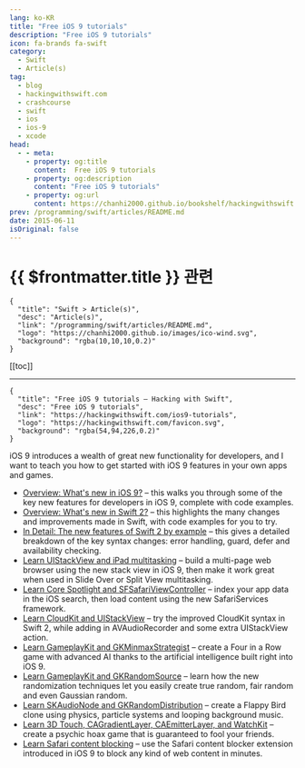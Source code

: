 ```yaml
---
lang: ko-KR
title: "Free iOS 9 tutorials"
description: "Free iOS 9 tutorials"
icon: fa-brands fa-swift
category:
  - Swift
  - Article(s)
tag: 
  - blog
  - hackingwithswift.com
  - crashcourse
  - swift
  - ios
  - ios-9
  - xcode
head:
  - - meta:
    - property: og:title
      content:  Free iOS 9 tutorials
    - property: og:description
      content: "Free iOS 9 tutorials"
    - property: og:url
      content: https://chanhi2000.github.io/bookshelf/hackingwithswift.com/ios9-tutorials.html
prev: /programming/swift/articles/README.md
date: 2015-06-11
isOriginal: false
---
```


# {{ $frontmatter.title }} 관련

```component VPCard
{
  "title": "Swift > Article(s)",
  "desc": "Article(s)",
  "link": "/programming/swift/articles/README.md",
  "logo": "https://chanhi2000.github.io/images/ico-wind.svg",
  "background": "rgba(10,10,10,0.2)"
}
```

[[toc]]

---

```component VPCard
{
  "title": "Free iOS 9 tutorials – Hacking with Swift",
  "desc": "Free iOS 9 tutorials",
  "link": "https://hackingwithswift.com/ios9-tutorials",
  "logo": "https://hackingwithswift.com/favicon.svg",
  "background": "rgba(54,94,226,0.2)"
}
```

iOS 9 introduces a wealth of great new functionality for developers, and I want to teach you how to get started with iOS 9 features in your own apps and games.

- [Overview: What's new in iOS 9?](/hackingwithswift.com/ios9.md) – this walks you through some of the key new features for developers in iOS 9, complete with code examples.
- [Overview: What's new in Swift 2?](/hackingwithswift.com/swift2.md) – this highlights the many changes and improvements made in Swift, with code examples for you to try.
- [In Detail: The new features of Swift 2 by example](/hackingwithswift.com/new-features-swift-2.md) – this gives a detailed breakdown of the key syntax changes: error handling, guard, defer and availability checking.
- [Learn UIStackView and iPad multitasking](/hackingwithswift.com/read/31/overview.md) – build a multi-page web browser using the new stack view in iOS 9, then make it work great when used in Slide Over or Split View multitasking.
- [Learn Core Spotlight and SFSafariViewController](/hackingwithswift.com/read/32/overview.md) – index your app data in the iOS search, then load content using the new SafariServices framework.
- [Learn CloudKit and UIStackView](/hackingwithswift.com/read/33/overview.md) – try the improved CloudKit syntax in Swift 2, while adding in AVAudioRecorder and some extra UIStackView action.
- [Learn GameplayKit and GKMinmaxStrategist](/hackingwithswift.com/read/34/overview.md) – create a Four in a Row game with advanced AI thanks to the artificial intelligence built right into iOS 9.
- [Learn GameplayKit and GKRandomSource](/hackingwithswift.com/read/35/overview.md) – learn how the new randomization techniques let you easily create true random, fair random and even Gaussian random.
- [Learn SKAudioNode and GKRandomDistribution](/hackingwithswift.com/read/36/overview.md) – create a Flappy Bird clone using physics, particle systems and looping background music.
- [Learn 3D Touch, CAGradientLayer, CAEmitterLayer, and WatchKit](/hackingwithswift.com/read/37/overview.md) – create a psychic hoax game that is guaranteed to fool your friends.
- [Learn Safari content blocking](/hackingwithswift.com/safari-content-blocking-ios9.md) – use the Safari content blocker extension introduced in iOS 9 to block any kind of web content in minutes.


